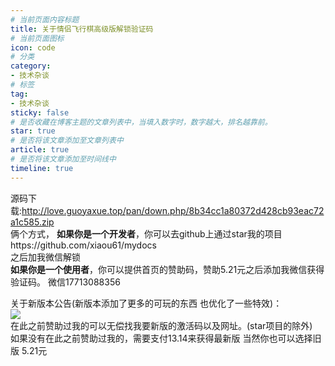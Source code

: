 ```yaml
---
# 当前页面内容标题
title: 关于情侣飞行棋高级版解锁验证码
# 当前页面图标
icon: code
# 分类
category:
- 技术杂谈
# 标签
tag:
- 技术杂谈
sticky: false
# 是否收藏在博客主题的文章列表中，当填入数字时，数字越大，排名越靠前。
star: true
# 是否将该文章添加至文章列表中
article: true
# 是否将该文章添加至时间线中
timeline: true
---
```

源码下载:http://love.guoyaxue.top/pan/down.php/8b34cc1a80372d428cb93eac72a1c585.zip
<br>
俩个方式，
**如果你是一个开发者**，你可以去github上通过star我的项目https://github.com/xiaou61/mydocs
<br>
之后加我微信解锁
<br>
**如果你是一个使用者**，你可以提供首页的赞助码，赞助5.21元之后添加我微信获得验证码。
微信17713088356



关于新版本公告(新版本添加了更多的可玩的东西 也优化了一些特效)：
<br>
![](https://xiaou-1305448902.cos.ap-nanjing.myqcloud.com/img/202308081700368.png)
<br>
在此之前赞助过我的可以无偿找我要新版的激活码以及网址。(star项目的除外)
<br>
如果没有在此之前赞助过我的，需要支付13.14来获得最新版 当然你也可以选择旧版 5.21元


